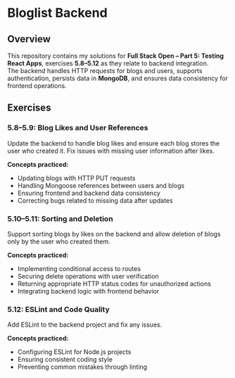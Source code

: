 # Bloglist Backend  

## Overview  

This repository contains my solutions for **Full Stack Open – Part 5: Testing React Apps**, exercises **5.8–5.12** as they relate to backend integration.  
The backend handles HTTP requests for blogs and users, supports authentication, persists data in **MongoDB**, and ensures data consistency for frontend operations.

## Exercises  

### 5.8–5.9: Blog Likes and User References  

Update the backend to handle blog likes and ensure each blog stores the user who created it. Fix issues with missing user information after likes.

**Concepts practiced:**  

- Updating blogs with HTTP PUT requests  
- Handling Mongoose references between users and blogs  
- Ensuring frontend and backend data consistency  
- Correcting bugs related to missing data after updates  

### 5.10–5.11: Sorting and Deletion  

Support sorting blogs by likes on the backend and allow deletion of blogs only by the user who created them.

**Concepts practiced:**  

- Implementing conditional access to routes  
- Securing delete operations with user verification  
- Returning appropriate HTTP status codes for unauthorized actions  
- Integrating backend logic with frontend behavior  

### 5.12: ESLint and Code Quality  

Add ESLint to the backend project and fix any issues.

**Concepts practiced:**  

- Configuring ESLint for Node.js projects  
- Ensuring consistent coding style  
- Preventing common mistakes through linting
